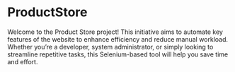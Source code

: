 # ProductStore
Welcome to the Product Store project! This initiative aims to automate key features of the website to enhance efficiency and reduce manual workload. Whether you’re a developer, system administrator, or simply looking to streamline repetitive tasks, this Selenium-based tool will help you save time and effort.
